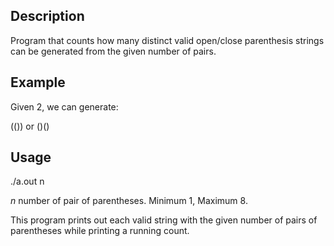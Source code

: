 ## Description

Program that counts how many distinct valid open/close parenthesis strings can be generated from the given number of pairs. 

## Example

Given 2, we can generate:

(()) or
()()

## Usage

./a.out n

_n_ number of pair of parentheses. Minimum 1, Maximum 8.

This program prints out each valid string with the given number of pairs of parentheses while printing a running count.
